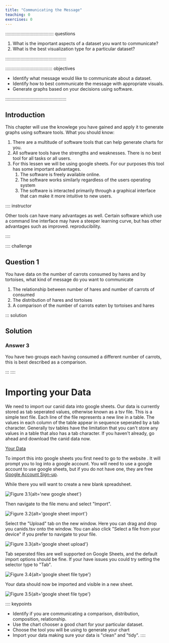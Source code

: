 ```yaml
---
title: "Communicating the Message"
teaching: 0
exercises: 0
---
```


:::::::::::::::::::::::::::::::::::::: questions 

1. What is the important aspects of a dataset you want to communicate?
2. What is the best visualization type for a particular dataset?

::::::::::::::::::::::::::::::::::::::::::::::::

::::::::::::::::::::::::::::::::::::: objectives

- Identify what message would like to communicate about a dataset.
- Identify how to best communicate the message with appropriate visuals.
- Generate graphs based on your decisions using software.

::::::::::::::::::::::::::::::::::::::::::::::::

## Introduction

This chapter will use the knowlege you have gained and apply it to generate graphs using software tools. What you should know:

1. There are a multitude of software tools that can help generate charts for you.
2. All software tools have the strengths and weaknesses. There is no best tool for all tasks or all users.
3. For this lessen we will be using google sheets. For our purposes this tool has some important advantages.
    1. The software is freely available online.
    2. The software works similarly regardless of the users operating system
    3. The software is interacted primarily through a graphical interface that can make it more intuitive to new users.

:::: instructor

Other tools can have many advantages as well. Certain software which use a command line interface may have a steeper learning curve, but has other advantages such as improved. reproducibility. 

::::

:::: challenge 

## Question 1
You have data on the number of carrots consumed by hares and by tortoises, what kind of message do you want to communicate

1. The relationship between number of hares and number of carrots of consumed
2. The distribution of hares and tortoises
3. A comparison of the number of carrots eaten by tortoises and hares

::: solution 

## Solution
### Answer 3
You have two groups each having consumed a different number of carrots, this is best described as a comparison.

:::
::::


# Importing your Data
We need to import our canid data into google sheets. Our data is currently stored as tab seperated values, otherwise known as a tsv file. This is a simple text file. Each line of the file represents a new line in a table. The values in each column of the table appear in sequence seperated by a tab character. Generally tsv tables have the limitation that you can't store any values in a table that also has a tab character. If you haven't already, go ahead and download the canid data now. 

[Your Data](data/canids.tsv)

To import this into google sheets you first need to go to the website [](https://docs.google.com/spreadsheets/). It will prompt you to log into a google account. You will need to use a google account to use google sheets, but if you do not have one, they are free [Google Account Sign-up](https://accounts.google.com/signup/v2/webcreateaccount?biz=false&flowName=GlifWebSignIn&flowEntry=SignUp&hl=en).

While there you will want to create a new blank spreadsheet.

![Figure 3.1](fig/03-new_google_sheet_circled.png){alt='new google sheet'}

Then navigate to the file menu and select "Import".

![Figure 3.2](fig/03-new_google_sheet_import.png){alt='google sheet import'}

Select the "Upload" tab on the new window. Here you can drag and drop you canids.tsv onto the window. You can also click "Select a file from your device" if you prefer to navigate to your file.

![Figure 3.3](fig/03-new_google_sheet_upload.png){alt='google sheet upload'}

Tab seperated files are well supported on Google Sheets, and the default import options should be fine. If your have issues you could try setting the selector type to "Tab".

![Figure 3.4](fig/03-new_google_sheet_file.png){alt='google sheet file type'}

Your data should now be imported and visible in a new sheet.

![Figure 3.5](fig/03-new_google_sheet_table.png){alt='google sheet file type'}

:::: keypoints 

- Identify if you are communicating a comparison, distribution, composition, relationship.
- Use the chart chooser a good chart for your particular dataset.
- Choose the tool you will be using to generate your chart
- Import your data making sure your data is "clean" and "tidy".
::::
